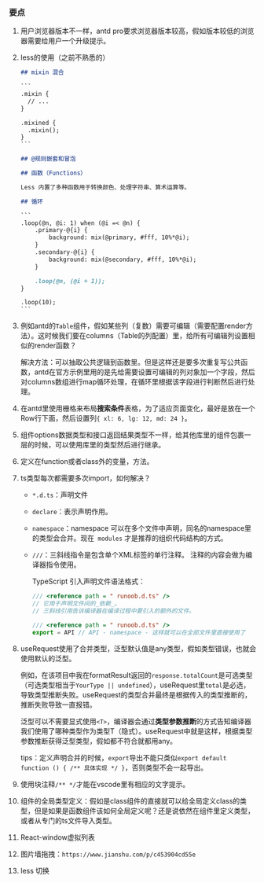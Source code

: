 ### 要点

1. 用户浏览器版本不一样，antd pro要求浏览器版本较高，假如版本较低的浏览器需要给用户一个升级提示。

2. less的使用（之前不熟悉的）

   ```markdown
   ## mixin 混合
   
   ​```
   .mixin {
     // ...
   }
   
   .mixined {
     .mixin();
   }
   ​```
   
   ## @规则嵌套和冒泡
   
   ## 函数（Functions）
   
   Less 内置了多种函数用于转换颜色、处理字符串、算术运算等。
   
   ## 循环
   
   ​```
   .loop(@n, @i: 1) when (@i =< @n) {
       .primary-@{i} {
           background: mix(@primary, #fff, 10%*@i);
       }
       .secondary-@{i} {
           background: mix(@secondary, #fff, 10%*@i);
       }
   
       .loop(@n, (@i + 1));
   }
   
   .loop(10);
   ​```
   ```

   

3. 例如antd的`Table`组件，假如某些列（复数）需要可编辑（需要配置render方法）。这时候我们要在columns（Table的列配置）里，给所有可编辑列设置相似的render函数？

   解决方法：可以抽取公共逻辑到函数里。但是这样还是要多次重复写公共函数，antd在官方示例里用的是先给需要设置可编辑的列对象加一个字段，然后对columns数组进行map循环处理，在循环里根据该字段进行判断然后进行处理。
   
4. 在antd里使用栅格来布局**搜索条件**表格，为了适应页面变化，最好是放在一个Row行下面，然后设置列`{ xl: 6, lg: 12, md: 24 }`。

5. 组件options数据类型和接口返回结果类型不一样，给其他库里的组件包裹一层的时候，可以使用库里的类型然后进行继承。

6. 定义在function或者class外的变量，方法。

7. ts类型每次都需要多次import，如何解决？

   - `*.d.ts`：声明文件

   - `declare`：表示声明作用。

   - `namespace`：namespace 可以在多个文件中声明，同名的namespace里的类型会合并。现在` modules` 才是推荐的组织代码结构的方式。

   - `///`：三斜线指令是包含单个XML标签的单行注释。 注释的内容会做为编译器指令使用。

     TypeScript 引入声明文件语法格式：

     ```ts
     /// <reference path = " runoob.d.ts" />
     // 它用于声明文件间的_依赖_。
     // 三斜线引用告诉编译器在编译过程中要引入的额外的文件。
     ```

     ```ts
     /// <reference path = " runoob.d.ts" />
     export = API // API - namespace - 这样就可以在全部文件里直接使用了
     ```

     

8. useRequest使用了合并类型，泛型默认值是any类型，假如类型错误，也就会使用默认的泛型。

   例如，在该项目中我在formatResult返回的`response.totalCount`是可选类型（可选类型相当于`YourType || undefined`），useRequest里`total`是必选，导致类型推断失败。useRequest的类型合并最终是根据传入的类型推断的，推断失败导致一直报错。

   泛型可以不需要显式使用`<T>`，编译器会通过**类型参数推断**的方式告知编译器我们使用了哪种类型作为类型T（隐式）。useRequest中就是这样，根据类型参数推断获得泛型类型，假如都不符合就都用any。
   
   tips：定义声明合并的时候，`export`导出不能只类似`export default function () { /** 具体实现 */ }`，否则类型不会一起导出。
   
9. 使用块注释`/** */`才能在vscode里有相应的文字提示。

10. 组件的全局类型定义：假如是class组件的直接就可以给全局定义class的类型，但是如果是函数组件该如何全局定义呢？还是说依然在组件里定义类型，或者从专门的ts文件导入类型。

11. React-window虚拟列表

12. 图片墙拖拽：`https://www.jianshu.com/p/c453904cd55e`

13. less 切换


